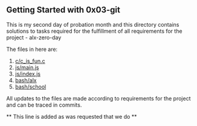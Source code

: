 ## Getting Started with 0x03-git ##
This is my second day of probation month and this directory contains solutions to tasks required for the fulfillment of all requirements for the project - alx-zero-day

The files in here are:
1. [c/c_is_fun.c](https://github.com/thecypherzen/alx-zero_day/c/c_is_fun.c)
2. [js/main.js](https://github.com/thecypherzen/alx-zero_day/js/main.js)
3. [js/index.js](https://github.com/thecypherzen/alx-zero_day/js/index.js)
4. [bash/alx](https://github.com/thecypherzen/alx-zero_day/bash/alx)
5. [bash/school](https://github.com/thecypherzen/alx-zero_day/bash/school)

All updates to the files are made according to requirements for the project and can be traced in commits.

** This line is added as was requested that we do **

